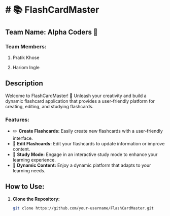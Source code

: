 <h1 color="red">     # 📚 FlashCardMaster </h1> 

## Team Name: Alpha Coders 🤖

### Team Members:
1. Pratik Khose
   
2. Hariom Ingle

## Description
Welcome to FlashCardMaster! 🚀 Unleash your creativity and build a dynamic flashcard application that provides a user-friendly platform for creating, editing, and studying flashcards.

### Features:
- ✏️ **Create Flashcards:** Easily create new flashcards with a user-friendly interface.
- 📝 **Edit Flashcards:** Edit your flashcards to update information or improve content.
- 📖 **Study Mode:** Engage in an interactive study mode to enhance your learning experience.
- 🔄 **Dynamic Content:** Enjoy a dynamic platform that adapts to your learning needs.

## How to Use:
1. **Clone the Repository:**
   ```bash
   git clone https://github.com/your-username/FlashCardMaster.git
 

